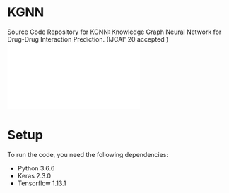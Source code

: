 # KGNN
Source Code Repository for KGNN: Knowledge Graph Neural Network for Drug-Drug Interaction Prediction. (IJCAI' 20 accepted )
![image](Figure1.pdf)

# Setup
To run the code, you need the following dependencies:
* Python 3.6.6
* Keras 2.3.0
* Tensorflow 1.13.1
